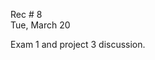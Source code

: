 
<div class="recitation">
<div class="column_date">
<p markdown="block">
        
Rec # 8 <br> 
Tue, March 20
        
</p>          
</div>
    
<div class="column_recitation">
<p markdown="block">

Exam 1 and project 3 discussion. 




</p>        
</div>
    
</div>
